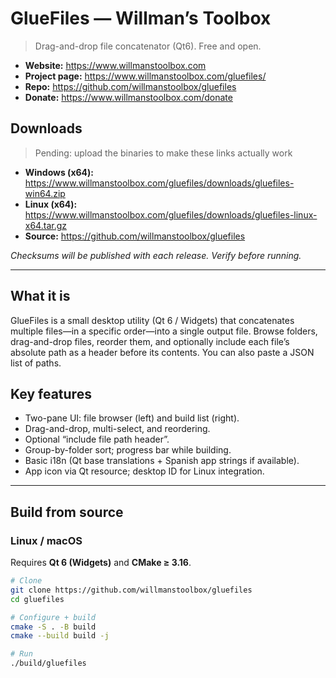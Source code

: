 # GlueFiles — Willman’s Toolbox

> Drag-and-drop file concatenator (Qt6). Free and open.

- **Website:** https://www.willmanstoolbox.com
- **Project page:** https://www.willmanstoolbox.com/gluefiles/
- **Repo:** https://github.com/willmanstoolbox/gluefiles
- **Donate:** https://www.willmanstoolbox.com/donate

## Downloads

> Pending: upload the binaries to make these links actually work

- **Windows (x64):** https://www.willmanstoolbox.com/gluefiles/downloads/gluefiles-win64.zip
- **Linux (x64):** https://www.willmanstoolbox.com/gluefiles/downloads/gluefiles-linux-x64.tar.gz
- **Source:** https://github.com/willmanstoolbox/gluefiles

*Checksums will be published with each release. Verify before running.*

---

## What it is

GlueFiles is a small desktop utility (Qt 6 / Widgets) that concatenates multiple files—in a specific order—into a single output file. Browse folders, drag-and-drop files, reorder them, and optionally include each file’s absolute path as a header before its contents. You can also paste a JSON list of paths.

## Key features

- Two-pane UI: file browser (left) and build list (right).
- Drag-and-drop, multi-select, and reordering.
- Optional “include file path header”.
- Group-by-folder sort; progress bar while building.
- Basic i18n (Qt base translations + Spanish app strings if available).
- App icon via Qt resource; desktop ID for Linux integration.

---

## Build from source

### Linux / macOS

Requires **Qt 6 (Widgets)** and **CMake ≥ 3.16**.

```bash
# Clone
git clone https://github.com/willmanstoolbox/gluefiles
cd gluefiles

# Configure + build
cmake -S . -B build
cmake --build build -j

# Run
./build/gluefiles
